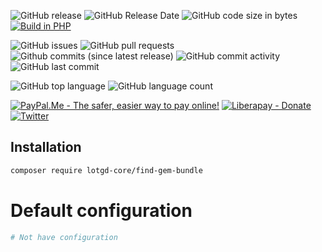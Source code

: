 ![GitHub release](https://img.shields.io/github/release/lotgd-core/find-gem-bundle.svg)
![GitHub Release Date](https://img.shields.io/github/release-date/lotgd-core/find-gem-bundle.svg)
![GitHub code size in bytes](https://img.shields.io/github/languages/code-size/lotgd-core/find-gem-bundle)
[![Build in PHP](https://img.shields.io/badge/PHP-^7.2-8892BF.svg?logo=php)](http://php.net/)

![GitHub issues](https://img.shields.io/github/issues/lotgd-core/find-gem-bundle.svg)
![GitHub pull requests](https://img.shields.io/github/issues-pr/lotgd-core/find-gem-bundle.svg)
![Github commits (since latest release)](https://img.shields.io/github/commits-since/lotgd-core/find-gem-bundle/latest.svg)
![GitHub commit activity](https://img.shields.io/github/commit-activity/w/lotgd-core/find-gem-bundle.svg)
![GitHub last commit](https://img.shields.io/github/last-commit/lotgd-core/find-gem-bundle.svg)

![GitHub top language](https://img.shields.io/github/languages/top/lotgd-core/find-gem-bundle.svg)
![GitHub language count](https://img.shields.io/github/languages/count/lotgd-core/find-gem-bundle.svg)

[![PayPal.Me - The safer, easier way to pay online!](https://img.shields.io/badge/donate-help_my_project-ffaa29.svg?logo=paypal&cacheSeconds=86400)](https://www.paypal.me/idmarinas)
[![Liberapay - Donate](https://img.shields.io/liberapay/receives/IDMarinas.svg?logo=liberapay&cacheSeconds=86400)](https://liberapay.com/IDMarinas/donate)
[![Twitter](https://img.shields.io/twitter/url/http/shields.io.svg?style=social&cacheSeconds=86400)](https://twitter.com/idmarinas)


## Installation ##

```bash
composer require lotgd-core/find-gem-bundle
```

# Default configuration
```yaml
# Not have configuration
```
